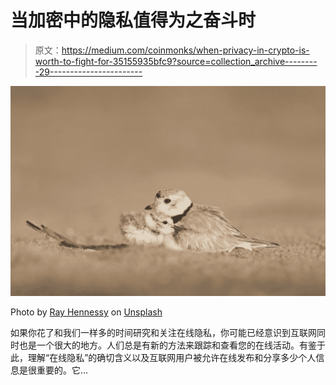 # 当加密中的隐私值得为之奋斗时

> 原文：<https://medium.com/coinmonks/when-privacy-in-crypto-is-worth-to-fight-for-35155935bfc9?source=collection_archive---------29----------------------->

![](img/6236bbb58a2f9705585daff6bdb4b7b9.png)

Photo by [Ray Hennessy](https://unsplash.com/@rayhennessy?utm_source=medium&utm_medium=referral) on [Unsplash](https://unsplash.com?utm_source=medium&utm_medium=referral)

如果你花了和我们一样多的时间研究和关注在线隐私，你可能已经意识到互联网同时也是一个很大的地方。人们总是有新的方法来跟踪和查看您的在线活动。有鉴于此，理解“在线隐私”的确切含义以及互联网用户被允许在线发布和分享多少个人信息是很重要的。它…